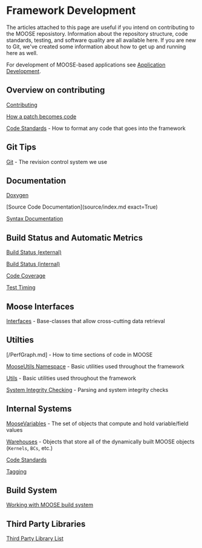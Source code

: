 # Framework Development

The articles attached to this page are useful if you intend on contributing to the MOOSE reposistory. Information about the repository
structure, code standards, testing, and software quality are all available here. If you are new to Git, we've created some information
about how to get up and running here as well.

For development of MOOSE-based applications see [Application Development](application_development/index.md).

## Overview on contributing

[Contributing](framework/contributing.md)

[How a patch becomes code](framework/patch_to_code.md)

[Code Standards](sqa/framework_scs.md) - How to format any code that goes into the framework

## Git Tips

[Git](git.md) - The revision control system we use

## Documentation

[Doxygen](http://www.mooseframework.com/docs/doxygen/moose/classes.html)

[Source Code Documentation](source/index.md exact=True)

[Syntax Documentation](syntax/index.md)

## Build Status and Automatic Metrics

[Build Status (external)](https://civet.inl.gov)

[Build Status (internal)](https://moosebuild.hpc.inl.gov)

[Code Coverage](http://mooseframework.com/docs/coverage/moose/)

[Test Timing](http://mooseframework.org/docs/timing/)

## Moose Interfaces

[Interfaces](framework_development/interfaces/index.md) - Base-classes that allow cross-cutting data retrieval

## Utilties

[/PerfGraph.md] - How to time sections of code in MOOSE

[MooseUtils Namespace](MooseUtils.md) - Basic utilities used throughout the framework

[Utils](utils/index.md) - Basic utilities used throughout the framework

[System Integrity Checking](sanity_checking.md) - Parsing and system integrity checks

## Internal Systems

[MooseVariables](moose_variables.md) - The set of objects that compute and hold variable/field values

[Warehouses](/warehouses.md) - Objects that store all of the dynamically built MOOSE objects (`Kernels`, `BCs`, etc.)

[Code Standards](sqa/framework_scs.md)

[Tagging](tagging.md)

## Build System

[Working with MOOSE build system](build_system.md)

## Third Party Libraries

[Third Party Library List](sqa/library_requirements.md)
